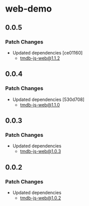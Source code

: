 # web-demo

## 0.0.5

### Patch Changes

- Updated dependencies [ce01160]
  - tmdb-js-web@1.1.2

## 0.0.4

### Patch Changes

- Updated dependencies [530d708]
  - tmdb-js-web@1.1.0

## 0.0.3

### Patch Changes

- Updated dependencies
  - tmdb-js-web@1.0.3

## 0.0.2

### Patch Changes

- Updated dependencies
  - tmdb-js-web@1.0.2
